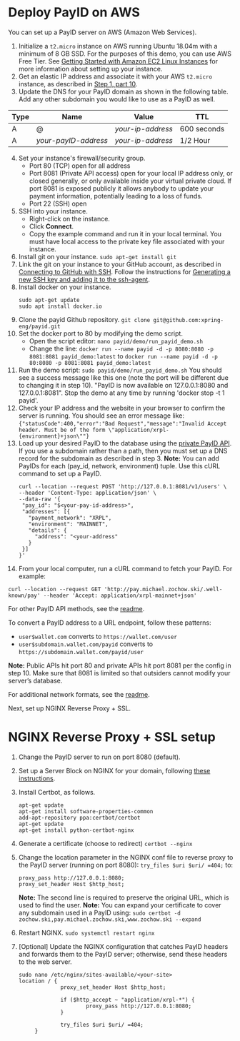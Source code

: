 # Deploy PayID on AWS

You can set up a PayID server on AWS (Amazon Web Services).

1. Initialize a `t2.micro` instance on AWS running Ubuntu 18.04m with a minimum of 8 GB SSD. For the purposes of this demo, you can use AWS Free Tier.
   See [Getting Started with Amazon EC2 Linux Instances](https://docs.aws.amazon.com/AWSEC2/latest/UserGuide/EC2_GetStarted.html) for more information about setting up your instance.
2. Get an elastic IP address and associate it with your AWS `t2.micro` instance, as described in [Step 1, part 10](https://docs.aws.amazon.com/AWSEC2/latest/UserGuide/EC2_GetStarted.html#ec2-launch-instance).
3. Update the DNS for your PayID domain as shown in the following table. Add any other subdomain you would like to use as a PayID as well.

| Type | Name                 | Value             | TTL         |
| ---- | -------------------- | ----------------- | ----------- |
| A    | @                    | _your-ip-address_ | 600 seconds |
| A    | _your-payID-address_ | _your-ip-address_ | 1/2 Hour    |

4. Set your instance's firewall/security group.
   - Port 80 (TCP) open for all address
   - Port 8081 (Private API access) open for your local IP address only, or closed generally, or only available inside your virtual private cloud. If port 8081 is exposed publicly it allows anybody to update your payment information, potentially leading to a loss of funds.
   - Port 22 (SSH) open
5. SSH into your instance.
   - Right-click on the instance.
   - Click **Connect**.
   - Copy the example command and run it in your local terminal. You must have local access to the private key file associated with your instance.
6. Install git on your instance.
   `sudo apt-get install git`
7. Link the git on your instance to your GitHub account, as described in [Connecting to GitHub with SSH](https://help.github.com/en/github/authenticating-to-github/connecting-to-github-with-ssh). Follow the instructions for [Generating a new SSH key and adding it to the ssh-agent](https://help.github.com/en/github/authenticating-to-github/generating-a-new-ssh-key-and-adding-it-to-the-ssh-agent).
8. Install docker on your instance.
   ```
   sudo apt-get update
   sudo apt install docker.io
   ```
9. Clone the payid Github repository.
   `git clone git@github.com:xpring-eng/payid.git`
10. Set the docker port to 80 by modifying the demo script.
    - Open the script editor: `nano payid/demo/run_payid_demo.sh`
    - Change the line:
      `docker run --name payid -d -p 8080:8080 -p 8081:8081 payid_demo:latest`
      to
      `docker run --name payid -d -p 80:8080 -p 8081:8081 payid_demo:latest`
11. Run the demo script:
    `sudo payid/demo/run_payid_demo.sh`
    You should see a success message like this one (note the port will be different due to changing it in step 10).
    "PayID is now available on 127.0.0.1:8080 and 127.0.0.1:8081".
    Stop the demo at any time by running 'docker stop -t 1 payid'.
12. Check your IP address and the website in your browser to confirm the server is running. You should see an error message like:
    `{"statusCode":400,"error":"Bad Request","message":"Invalid Accept header. Must be of the form \"application/xrpl-{environment}+json\""}`
13. Load up your desired PayID to the database using the [private PayID API](readme.md). If you use a subdomain rather than a path, then you must set up a DNS record for the subdomain as described in step 3.
    **Note:** You can add PayIDs for each (pay_id, network, environment) tuple. Use this cURL command to set up a PayID.
    ```
    curl --location --request POST 'http://127.0.0.1:8081/v1/users' \
    --header 'Content-Type: application/json' \
    --data-raw '{
     "pay_id": "$<your-pay-id-address>",
     "addresses": [{
       "payment_network": "XRPL",
       "environment": "MAINNET",
       "details": {
         "address": "<your-address"
       }
     }]
    }'
    ```
14. From your local computer, run a cURL command to fetch your PayID. For example:

```
curl --location --request GET 'http://pay.michael.zochow.ski/.well-known/pay' --header 'Accept: application/xrpl-mainnet+json'
```

For other PayID API methods, see the [readme](readme.md).

To convert a PayID address to a URL endpoint, follow these patterns:

- `user$wallet.com` converts to `https://wallet.com/user`
- `user$subdomain.wallet.com/payid` converts to `https://subdomain.wallet.com/payid/user`

**Note:** Public APIs hit port 80 and private APIs hit port 8081 per the config in step 10. Make sure that 8081 is limited so that outsiders cannot modify your server’s database.

For additional network formats, see the [readme](readme.md).

Next, set up NGINX Reverse Proxy + SSL.

# NGINX Reverse Proxy + SSL setup

1. Change the PayID server to run on port 8080 (default).
2. Set up a Server Block on NGINX for your domain, following [these instructions](https://www.digitalocean.com/community/tutorials/how-to-install-nginx-on-ubuntu-18-04).
3. Install Certbot, as follows.
   ```
   apt-get update
   apt-get install software-properties-common
   add-apt-repository ppa:certbot/certbot
   apt-get update
   apt-get install python-certbot-nginx
   ```
4. Generate a certificate (choose to redirect)
   `certbot --nginx`
5. Change the location parameter in the NGINX conf file to reverse proxy to the PayID server (running on port 8080):
   `try_files $uri $uri/ =404;`
   to:
   ```
   proxy_pass http://127.0.0.1:8080;
   proxy_set_header Host $http_host;
   ```
   **Note:** The second line is required to preserve the original URL, which is used to find the user.
   **Note:** You can expand your certificate to cover any subdomain used in a PayID using:
   `sudo certbot -d zochow.ski,pay.michael.zochow.ski,www.zochow.ski --expand`
6. Restart NGINX.
   `sudo systemctl restart nginx`
7. [Optional] Update the NGINX configuration that catches PayID headers and forwards them to the PayID server; otherwise, send these headers to the web server.

   ```
   sudo nano /etc/nginx/sites-available/<your-site>
   location / {
                proxy_set_header Host $http_host;

                if ($http_accept ~ "application/xrpl-*") {
                        proxy_pass http://127.0.0.1:8080;
                }

                try_files $uri $uri/ =404;
        }
   ```

